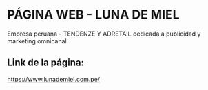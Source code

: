 # PÁGINA WEB - LUNA DE MIEL

Empresa peruana - TENDENZE Y ADRETAIL dedicada a publicidad y marketing omnicanal.
 
## Link de la página: 
https://www.lunademiel.com.pe/  
